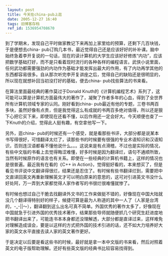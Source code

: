 ```yaml
---
 layout: post
 title: 今天在china-pub上逛
 date: 2005-12-27 16:40
 tags: 旧博客存档
 ref_id: 1536954708670
---
```

到了学期末，发现自己平时做家教记下来再加上家里给的预算，还剩下几百块钱，于是便想去china-
pub订购几本书，最近觉得自己还是应该好好的补补课。脑中始终急着李开复说的一句话，现在的读计算机的大学生应该好好修炼“内功”，应该把数学基础打好，而不是只看着现时流行的各种各样的编程语言。武侠小说里面，任何武功都需要强劲的内功作为基础才能发挥出最大的作用，有了内功再学其他的东西都容易很多。自从那次听完李开复讲座之后，觉得自己的缺陷还是很明显的，所以现在就想补回当初没打好的基础，便去china-
pub找些算法的书来看。



在算法里面最经典的著作莫过于Donald
Knuth的《计算机编程艺术》系列了，这可能可以算是计算机方面最伟大的著作了，凝聚了作者多年的心血，得到了全世界所有计算机领域专家的认同。刚好看到china-
pub最近有他的专题，三卷书两百多块，虽然好像有点贵，但是我觉得这么有成就的书两百多绝对值得，所以还是狠下心把它买下来，即使现在还看不懂，以后作用还一定会好大。今天顺便也查了一下Knuth的介绍，觉得此人挺有趣，有空拿他写一下。



另外，逛china-
pub的时候还有一个感受，就是看那些书评，大部分都是说某本书写得很好，可惜翻译太烂了，读那些书的时候要有很强的专业术语知识和汉语知识，否则连汉语都看不懂他说什么。。。这说来是有点滑稽，不过也是实际的情况，有些中文版的书看上去觉得晦涩难懂，好多时候是因为翻译烂，语句不通顺所致，当然有时候原作的语言也有关系。即使在一些经典的计算机书籍上，这样的情况也是很普遍。最近我有在看的《C++
in
Action》，觉得挺好看的，本来想买了，但是看见书评说中文翻译得很烂，结果还是忍住了。有时候有些书翻译烂到，需要把中文直译回英文再重新理解英文才可以明白原来的意思的，这可对引进英文书没什么好处阿，万一弄到大家都觉得人家作者写的书很烂很难懂就惨了。



有时候也想过自己干脆去找翻译外文书的工作来做挺不错的，好像现在中国大陆就没几个翻译得特别好的样子，候捷可算是最为人称道的其中一人了（人家是台湾的，-_-||～），翻译翻到这么出名可真不简单。外国优秀的著作太多了，好像现在中国就急于引进外国的优秀技术著作，结果那些导师就随便抓几个研究生赶进度地把书翻译出来了，可能连书本本身都还没理解透，大部分都是直译过来，这样难免对理解造成误会，要是以这样的方式把外国的技术引进的话，还不如大力培养好大家的英文水平直接去读人家的英文著作更好。



于是决定以后要是看这些书的时候，最好就是拿一本中文版的书来看，然后对照着英文的电子版帮助理解。还好有些英文版的经典书比较容易找得到。

